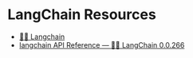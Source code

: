 # LangChain Resources

- [🦜️🔗 Langchain](https://python.langchain.com/)
- [langchain API Reference — 🦜🔗 LangChain 0.0.266](https://api.python.langchain.com/en/latest/api_reference.html)